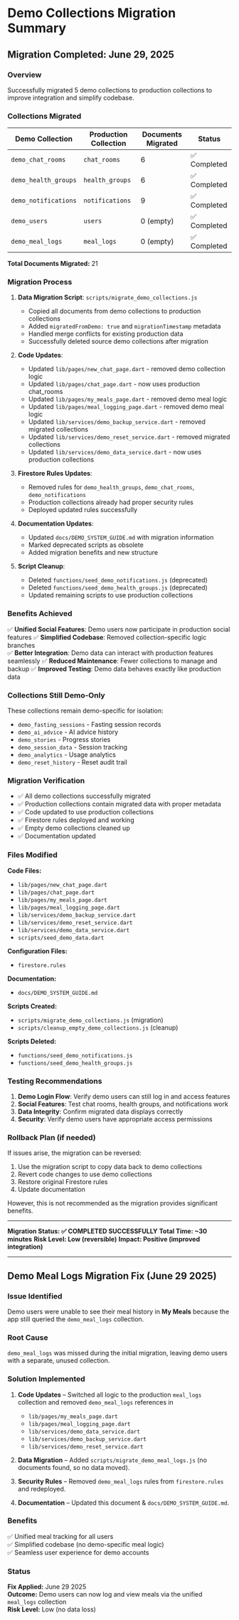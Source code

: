 # Demo Collections Migration Summary

## Migration Completed: June 29, 2025

### Overview
Successfully migrated 5 demo collections to production collections to improve integration and simplify codebase.

### Collections Migrated

| Demo Collection | Production Collection | Documents Migrated | Status |
|---|---|---|---|
| `demo_chat_rooms` | `chat_rooms` | 6 | ✅ Completed |
| `demo_health_groups` | `health_groups` | 6 | ✅ Completed |
| `demo_notifications` | `notifications` | 9 | ✅ Completed |
| `demo_users` | `users` | 0 (empty) | ✅ Completed |
| `demo_meal_logs` | `meal_logs` | 0 (empty) | ✅ Completed |

**Total Documents Migrated:** 21

### Migration Process

1. **Data Migration Script**: `scripts/migrate_demo_collections.js`
   - Copied all documents from demo collections to production collections
   - Added `migratedFromDemo: true` and `migrationTimestamp` metadata
   - Handled merge conflicts for existing production data
   - Successfully deleted source demo collections after migration

2. **Code Updates**:
   - Updated `lib/pages/new_chat_page.dart` - removed demo collection logic
   - Updated `lib/pages/chat_page.dart` - now uses production chat_rooms
   - Updated `lib/pages/my_meals_page.dart` - removed demo meal logic
   - Updated `lib/pages/meal_logging_page.dart` - removed demo meal logic
   - Updated `lib/services/demo_backup_service.dart` - removed migrated collections
   - Updated `lib/services/demo_reset_service.dart` - removed migrated collections
   - Updated `lib/services/demo_data_service.dart` - now uses production collections

3. **Firestore Rules Updates**:
   - Removed rules for `demo_health_groups`, `demo_chat_rooms`, `demo_notifications`
   - Production collections already had proper security rules
   - Deployed updated rules successfully

4. **Documentation Updates**:
   - Updated `docs/DEMO_SYSTEM_GUIDE.md` with migration information
   - Marked deprecated scripts as obsolete
   - Added migration benefits and new structure

5. **Script Cleanup**:
   - Deleted `functions/seed_demo_notifications.js` (deprecated)
   - Deleted `functions/seed_demo_health_groups.js` (deprecated)
   - Updated remaining scripts to use production collections

### Benefits Achieved

✅ **Unified Social Features**: Demo users now participate in production social features
✅ **Simplified Codebase**: Removed collection-specific logic branches  
✅ **Better Integration**: Demo data can interact with production features seamlessly
✅ **Reduced Maintenance**: Fewer collections to manage and backup
✅ **Improved Testing**: Demo data behaves exactly like production data

### Collections Still Demo-Only

These collections remain demo-specific for isolation:
- `demo_fasting_sessions` - Fasting session records  
- `demo_ai_advice` - AI advice history
- `demo_stories` - Progress stories
- `demo_session_data` - Session tracking
- `demo_analytics` - Usage analytics
- `demo_reset_history` - Reset audit trail

### Migration Verification

- ✅ All demo collections successfully migrated
- ✅ Production collections contain migrated data with proper metadata
- ✅ Code updated to use production collections
- ✅ Firestore rules deployed and working
- ✅ Empty demo collections cleaned up
- ✅ Documentation updated

### Files Modified

**Code Files:**
- `lib/pages/new_chat_page.dart`
- `lib/pages/chat_page.dart`
- `lib/pages/my_meals_page.dart`
- `lib/pages/meal_logging_page.dart`
- `lib/services/demo_backup_service.dart`
- `lib/services/demo_reset_service.dart`
- `lib/services/demo_data_service.dart`
- `scripts/seed_demo_data.dart`

**Configuration Files:**
- `firestore.rules`

**Documentation:**
- `docs/DEMO_SYSTEM_GUIDE.md`

**Scripts Created:**
- `scripts/migrate_demo_collections.js` (migration)
- `scripts/cleanup_empty_demo_collections.js` (cleanup)

**Scripts Deleted:**
- `functions/seed_demo_notifications.js`
- `functions/seed_demo_health_groups.js`

### Testing Recommendations

1. **Demo Login Flow**: Verify demo users can still log in and access features
2. **Social Features**: Test chat rooms, health groups, and notifications work
3. **Data Integrity**: Confirm migrated data displays correctly
4. **Security**: Verify demo users have appropriate access permissions

### Rollback Plan (if needed)

If issues arise, the migration can be reversed:
1. Use the migration script to copy data back to demo collections
2. Revert code changes to use demo collections
3. Restore original Firestore rules
4. Update documentation

However, this is not recommended as the migration provides significant benefits.

---

**Migration Status: ✅ COMPLETED SUCCESSFULLY**
**Total Time: ~30 minutes**
**Risk Level: Low (reversible)**
**Impact: Positive (improved integration)**

---

## Demo Meal Logs Migration Fix (June 29 2025)

### Issue Identified
Demo users were unable to see their meal history in **My Meals** because the app still queried the `demo_meal_logs` collection.

### Root Cause
`demo_meal_logs` was missed during the initial migration, leaving demo users with a separate, unused collection.

### Solution Implemented

1. **Code Updates** – Switched all logic to the production `meal_logs` collection and removed `demo_meal_logs` references in
   - `lib/pages/my_meals_page.dart`
   - `lib/pages/meal_logging_page.dart`
   - `lib/services/demo_data_service.dart`
   - `lib/services/demo_backup_service.dart`
   - `lib/services/demo_reset_service.dart`

2. **Data Migration** – Added `scripts/migrate_demo_meal_logs.js` (no documents found, so no data moved).

3. **Security Rules** – Removed `demo_meal_logs` rules from `firestore.rules` and redeployed.

4. **Documentation** – Updated this document & `docs/DEMO_SYSTEM_GUIDE.md`.

### Benefits

✅ Unified meal tracking for all users  
✅ Simplified codebase (no demo-specific meal logic)  
✅ Seamless user experience for demo accounts

### Status

**Fix Applied:** June 29 2025  
**Outcome:** Demo users can now log and view meals via the unified `meal_logs` collection  
**Risk Level:** Low (no data loss) 